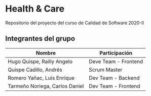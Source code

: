 # Health & Care
Repositorio del proyecto del curso de Calidad de Software 2020-II

## **Integrantes del grupo**

| Nombre | Participación|
|--|--|
| Hugo Quispe, Railly Angelo | Deve Team - Frontend|
| Quispe Cadillo, Andrés | Scrum Master |
| Romero Yañac, Luis Enrique | Dev Team - Backend|
| Tarmeño Noriega, Carlos Daniel | Dev Team - Frontend|
